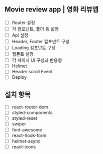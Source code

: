 ## Movie review app | 영화 리뷰앱

- [ ] Router 설정
- [ ] 각 컴포넌트, 폴더 등 섧정
- [ ] Api 설정
- [ ] Header, Footer 컴포넌트 구성
- [ ] Loading 컴포넌트 구성
- [ ] 웹폰트 설정
- [ ] 각 페이지 UI 구성과 반응형
- [ ] Helmet
- [ ] Header scroll Event
- [ ] Deploy

## 설치 항목

- [ ] react-router-dom
- [ ] styled-components
- [ ] styled-reset
- [ ] swiper
- [ ] font-awesome
- [ ] react-hook-form
- [ ] helmet-async
- [ ] react-icons
